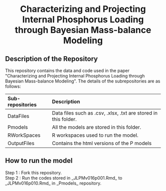 <h1 align="center">Characterizing and Projecting Internal Phosphorus Loading through Bayesian Mass-balance Modeling</h1> 

<h2 align="left">Description of the Repository</h2>
This repository contains the data and code used in the paper "Characterizing and Projecting Internal Phosphorus Loading through Bayesian Mass-balance Modeling". The details of the subrepositories are as follows:

| Sub-repositories | Description|
|:--------------------|:------------------------|
|DataFiles| Data files such as .csv, .xlsx, .txt are stored in this folder.|
|Pmodels| All the models are stored in this folder. |
|RWorkSpaces| R workspaces used to run the model.|
|OutputFiles| Contains the html versions of the P models|

<h2 align="left">How to run the model</h2>
Step 1 : Fork this repository. </br> 
Step 2 : Run the codes stored in _JLPMv016p001.Rmd_ to _JLPMv016p010.Rmd_ in _Pmodels_ repository.  


